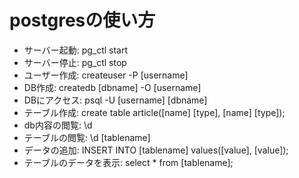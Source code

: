 # postgresの使い方
- サーバー起動: pg_ctl start
- サーバー停止: pg_ctl stop
- ユーザー作成: createuser -P [username]
- DB作成: createdb [dbname] -O [username]
- DBにアクセス: psql -U [username] [dbname]
- テーブル作成: create table article([name] [type], [name] [type]);
- db内容の閲覧: \d
- テーブルの閲覧: \d [tablename]
- データの追加: INSERT INTO [tablename] values([value], [value]);
- テーブルのデータを表示: select * from [tablename];
